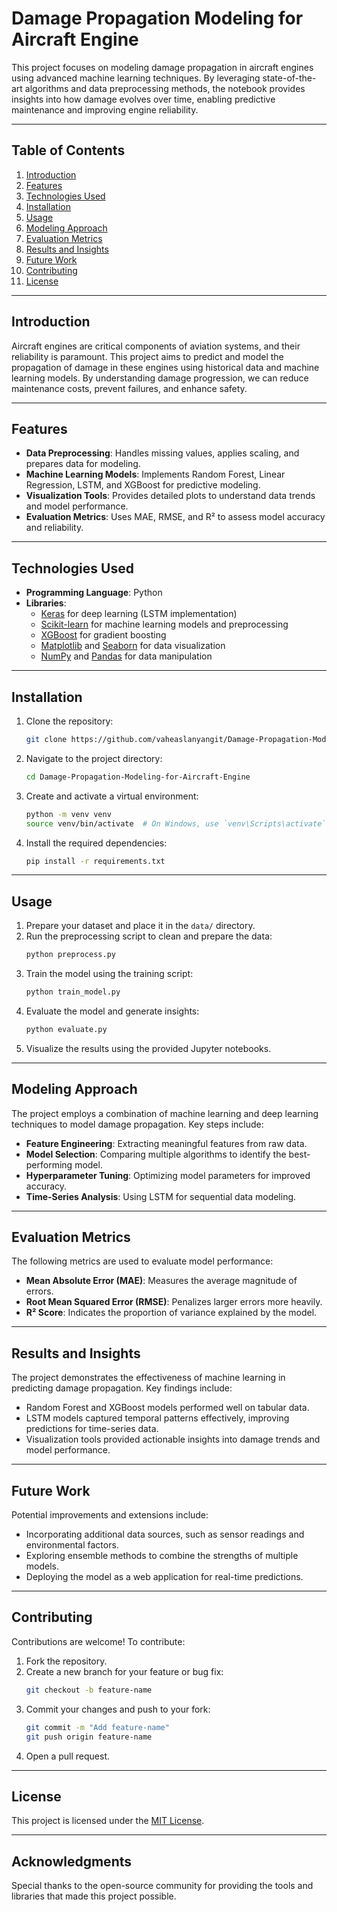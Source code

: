 # Damage Propagation Modeling for Aircraft Engine

This project focuses on modeling damage propagation in aircraft engines using advanced machine learning techniques. By leveraging state-of-the-art algorithms and data preprocessing methods, the notebook provides insights into how damage evolves over time, enabling predictive maintenance and improving engine reliability.

---

## Table of Contents
1. [Introduction](#introduction)
2. [Features](#features)
3. [Technologies Used](#technologies-used)
4. [Installation](#installation)
5. [Usage](#usage)
6. [Modeling Approach](#modeling-approach)
7. [Evaluation Metrics](#evaluation-metrics)
8. [Results and Insights](#results-and-insights)
9. [Future Work](#future-work)
10. [Contributing](#contributing)
11. [License](#license)

---

## Introduction

Aircraft engines are critical components of aviation systems, and their reliability is paramount. This project aims to predict and model the propagation of damage in these engines using historical data and machine learning models. By understanding damage progression, we can reduce maintenance costs, prevent failures, and enhance safety.

---

## Features

- **Data Preprocessing**: Handles missing values, applies scaling, and prepares data for modeling.
- **Machine Learning Models**: Implements Random Forest, Linear Regression, LSTM, and XGBoost for predictive modeling.
- **Visualization Tools**: Provides detailed plots to understand data trends and model performance.
- **Evaluation Metrics**: Uses MAE, RMSE, and R² to assess model accuracy and reliability.

---

## Technologies Used

- **Programming Language**: Python
- **Libraries**:
    - [Keras](https://keras.io/) for deep learning (LSTM implementation)
    - [Scikit-learn](https://scikit-learn.org/) for machine learning models and preprocessing
    - [XGBoost](https://xgboost.readthedocs.io/) for gradient boosting
    - [Matplotlib](https://matplotlib.org/) and [Seaborn](https://seaborn.pydata.org/) for data visualization
    - [NumPy](https://numpy.org/) and [Pandas](https://pandas.pydata.org/) for data manipulation

---

## Installation

1. Clone the repository:
     ```bash
     git clone https://github.com/vaheaslanyangit/Damage-Propagation-Modeling-for-Aircraft-Engine.git
     ```
2. Navigate to the project directory:
     ```bash
     cd Damage-Propagation-Modeling-for-Aircraft-Engine
     ```
3. Create and activate a virtual environment:
     ```bash
     python -m venv venv
     source venv/bin/activate  # On Windows, use `venv\Scripts\activate`
     ```
4. Install the required dependencies:
     ```bash
     pip install -r requirements.txt
     ```

---

## Usage

1. Prepare your dataset and place it in the `data/` directory.
2. Run the preprocessing script to clean and prepare the data:
     ```bash
     python preprocess.py
     ```
3. Train the model using the training script:
     ```bash
     python train_model.py
     ```
4. Evaluate the model and generate insights:
     ```bash
     python evaluate.py
     ```
5. Visualize the results using the provided Jupyter notebooks.

---

## Modeling Approach

The project employs a combination of machine learning and deep learning techniques to model damage propagation. Key steps include:
- **Feature Engineering**: Extracting meaningful features from raw data.
- **Model Selection**: Comparing multiple algorithms to identify the best-performing model.
- **Hyperparameter Tuning**: Optimizing model parameters for improved accuracy.
- **Time-Series Analysis**: Using LSTM for sequential data modeling.

---

## Evaluation Metrics

The following metrics are used to evaluate model performance:
- **Mean Absolute Error (MAE)**: Measures the average magnitude of errors.
- **Root Mean Squared Error (RMSE)**: Penalizes larger errors more heavily.
- **R² Score**: Indicates the proportion of variance explained by the model.

---

## Results and Insights

The project demonstrates the effectiveness of machine learning in predicting damage propagation. Key findings include:
- Random Forest and XGBoost models performed well on tabular data.
- LSTM models captured temporal patterns effectively, improving predictions for time-series data.
- Visualization tools provided actionable insights into damage trends and model performance.

---

## Future Work

Potential improvements and extensions include:
- Incorporating additional data sources, such as sensor readings and environmental factors.
- Exploring ensemble methods to combine the strengths of multiple models.
- Deploying the model as a web application for real-time predictions.

---

## Contributing

Contributions are welcome! To contribute:
1. Fork the repository.
2. Create a new branch for your feature or bug fix:
     ```bash
     git checkout -b feature-name
     ```
3. Commit your changes and push to your fork:
     ```bash
     git commit -m "Add feature-name"
     git push origin feature-name
     ```
4. Open a pull request.

---

## License

This project is licensed under the [MIT License](LICENSE).

---

## Acknowledgments

Special thanks to the open-source community for providing the tools and libraries that made this project possible.

